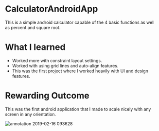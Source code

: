 # CalculatorAndroidApp

This is a simple android calculator capable of the 4 basic functions as well as percent and square root.

# What I learned

* Worked more with constraint layout settings.
* Worked with using grid lines and auto-align features.
* This was the first project where I worked heavily with UI and design features.

# Rewarding Outcome

This was the first android application that I made to scale nicely with any screen in any orientation.


![annotation 2019-02-16 093628](https://user-images.githubusercontent.com/16438522/52901858-5fb17480-31ce-11e9-8850-6dc0a677c40d.jpg)

